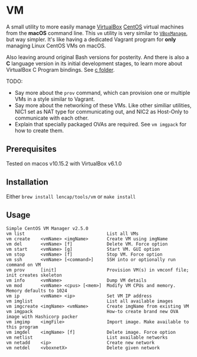 # VM
A small utility to more easily manage [VirtualBox](https://www.virtualbox.org/) [CentOS](https://www.centos.org/) virtual machines from the __macOS__ command line. This `vm` utility is very similar to [`VBoxManage`](https://www.virtualbox.org/manual/ch08.html), but way simpler. It's like having a dedicated Vagrant program for __only__ managing Linux CentOS VMs on macOS.

Also leaving around original Bash versions for posterity. And there is also a __C__ language version in its initial development stages, to learn more about VirtualBox C Program bindings. See [c folder](https://github.com/lencap/vm/tree/master/c).

TODO:
* Say more about the `prov` command, which can provision one or multiple VMs in a style similar to Vagrant.
* Say more about the networking of these VMs. Like other similiar utilities, NIC1 set as NAT type for communicating out, and NIC2 as Host-Only to communicate with each other.
* Explain that specially packaged OVAs are required. See `vm imgpack` for how to create them.

## Prerequisites
Tested on macos v10.15.2 with VirtualBox v6.1.0

## Installation
Either `brew install lencap/tools/vm` or `make install`

## Usage
```
Simple CentOS VM Manager v2.5.0
vm list                               List all VMs
vm create    <vmName> <imgName>       Create VM using imgName
vm del       <vmName> [f]             Delete VM. Force option
vm start     <vmName> [g]             Start VM. GUI option
vm stop      <vmName> [f]             Stop VM. Force option
vm ssh       <vmName> [<command>]     SSH into or optionally run command on VM
vm prov      [init]                   Provision VM(s) in vmconf file; init creates skeleton
vm info      <vmName>                 Dump VM details
vm mod       <vmName> <cpus> [<mem>]  Modify VM CPUs and memory. Memory defaults to 1024
vm ip        <vmName> <ip>            Set VM IP address
vm imglist                            List all available images
vm imgcreate <imgName> <vmName>       Create imgName from existing VM
vm imgpack                            How-to create brand new OVA image with Hashicorp packer
vm imgimp    <imgFile>                Import image. Make available to this program
vm imgdel    <imgName> [f]            Delete image. Force option
vm netlist                            List available networks
vm netadd    <ip>                     Create new network
vm netdel    <vboxnetX>               Delete given network
```
